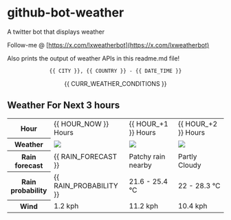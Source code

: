 # github-bot-weather
A twitter bot that displays weather

Follow-me @ [https://x.com/lxweatherbot](https://x.com/lxweatherbot)

Also prints the output of weather APIs in this readme.md file!

<div align="center">

`{{ CITY }}, {{ COUNTRY }} - {{ DATE_TIME }}`

{{ CURR_WEATHER_CONDITIONS }}

</div>


## Weather For Next 3 hours


<table>
    <tr>
        <th>Hour</th>
        <td>{{ HOUR_NOW }} Hours</td><td>{{ HOUR_+1 }} Hours</td><td>{{ HOUR_+2 }} Hours</td>
    </tr>
    <tr>
        <th>Weather</th>
        <td><img src="https://cdn.weatherapi.com/weather/64x64/day/116.png"/></td><td><img src="https://cdn.weatherapi.com/weather/64x64/day/176.png"/></td><td><img src="https://cdn.weatherapi.com/weather/64x64/day/116.png"/></td>
    </tr>
    <tr>
        <th>Rain forecast</th>
        <td width="200px">{{ RAIN_FORECAST }}</td><td width="200px">Patchy rain nearby</td><td width="200px">Partly Cloudy </td>
    </tr>
    <tr>
        <th>Rain probability</th>
        <td>{{ RAIN_PROBABILITY }}</td><td>21.6 -  25.4 °C</td><td>22 -  28.3 °C</td>
    </tr>
    <tr>
        <th>Wind</th>
        <td>1.2 kph</td><td>11.2 kph</td><td>10.4 kph</td>
    </tr>
</table>
